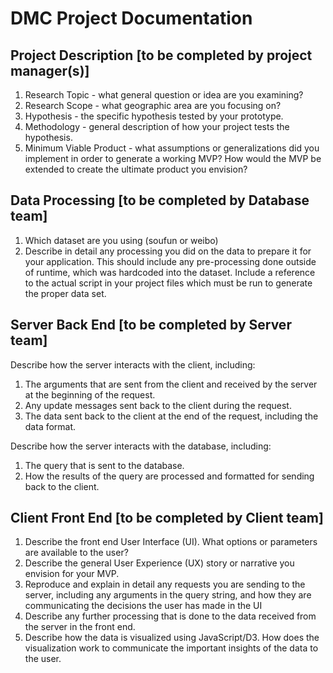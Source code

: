 # DMC Project Documentation

## Project Description [to be completed by project manager(s)]

1. Research Topic - what general question or idea are you examining?
2. Research Scope - what geographic area are you focusing on?
3. Hypothesis - the specific hypothesis tested by your prototype.
4. Methodology - general description of how your project tests the hypothesis.
5. Minimum Viable Product - what assumptions or generalizations did you implement in order to generate a working MVP? How would the MVP be extended to create the ultimate product you envision?

## Data Processing [to be completed by Database team]

1. Which dataset are you using (soufun or weibo)
2. Describe in detail any processing you did on the data to prepare it for your application. This should include any pre-processing done outside of runtime, which was hardcoded into the dataset. Include a reference to the actual script in your project files which must be run to generate the proper data set.

## Server Back End [to be completed by Server team]

Describe how the server interacts with the client, including:

1. The arguments that are sent from the client and received by the server at the beginning of the request.
2. Any update messages sent back to the client during the request.
3. The data sent back to the client at the end of the request, including the data format.

Describe how the server interacts with the database, including:

1. The query that is sent to the database.
2. How the results of the query are processed and formatted for sending back to the client.

## Client Front End [to be completed by Client team]

1. Describe the front end User Interface (UI). What options or parameters are available to the user? 
2. Describe the general User Experience (UX) story or narrative you envision for your MVP.
3. Reproduce and explain in detail any requests you are sending to the server, including any arguments in the query string, and how they are communicating the decisions the user has made in the UI
4. Describe any further processing that is done to the data received from the server in the front end.
5. Describe how the data is visualized using JavaScript/D3. How does the visualization work to communicate the important insights of the data to the user.